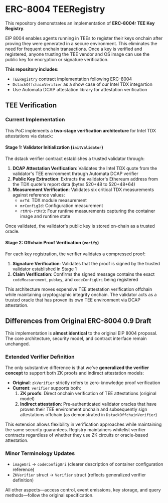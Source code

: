 # ERC-8004 TEERegistry

This repository demonstrates an implementation of **ERC-8004: TEE Key Registry**.

EIP 8004 enables agents running in TEEs to register their keys onchain after proving they were generated in a secure environment. This eliminates the need for frequent onchain transactions. Once a key is verified and registered, anyone trusting the TEE vendor and OS image can use the public key for encryption or signature verification.

**This repository includes:**
- `TEERegistry` contract implementation following ERC-8004
- `DstackOffchainVerifier` as a show case of our Intel TDX integartion
- Use Automata DCAP attestation library for attestation verification

## TEE Verification

### Current Implementation

This PoC implements a **two-stage verification architecture** for Intel TDX attestations via dstack:

#### Stage 1: Validator Initialization (`initValidator`)
The dstack verifier contract establishes a trusted validator through:

1. **DCAP Attestation Verification**: Validates the Intel TDX quote from the validator's TEE environment through Automata DCAP verifier
2. **Public Key Extraction**: Extracts the validator's Ethereum address from the TDX quote's report data (bytes 520+48 to 520+48+64)
3. **Measurement Verification**: Validates six critical TDX measurements against reference values:
   - `mrTd`: TDX module measurement
   - `mrConfigId`: Configuration measurement
   - `rtMr0-rtMr3`: Four runtime measurements capturing the container image and runtime state

Once validated, the validator's public key is stored on-chain as a trusted oracle.

#### Stage 2: Offchain Proof Verification (`verify`)
For each key registration, the verifier validates a compressed proof:

1. **Signature Verification**: Validates that the proof is signed by the trusted validator established in Stage 1
2. **Claim Verification**: Confirms the signed message contains the exact `codeMeasurement`, `pubkey`, and `codeConfigUri` being registered

This architecture moves expensive TEE attestation verification offchain while maintaining cryptographic integrity onchain. The validator acts as a trusted oracle that has proven its own TEE environment via DCAP attestation.

## Differences from Original ERC-8004 0.9 Draft

This implementation is **almost identical** to the original EIP 8004 proposal. The core architecture, security model, and contract interface remain unchanged.

### Extended Verifier Definition

The only substantive difference is that we've **generalized the verifier concept** to support both ZK proofs and indirect attestation models:

- **Original**: `zkVerifier` strictly refers to zero-knowledge proof verification
- **Current**: `verifier` supports both:
  1. **ZK proofs**: Direct onchain verification of TEE attestations (original model)
  2. **Indirect attestation**: Pre-authenticated validator oracles that have proven their TEE environment onchain and subsequently sign attestations offchain (as demonstrated in `DstackOffchainVerifier`)

This extension allows flexibility in verification approaches while maintaining the same security guarantees. Registry maintainers whitelist verifier contracts regardless of whether they use ZK circuits or oracle-based attestation.

### Minor Terminology Updates

- `imageUri` → `codeConfigUri` (clearer description of container configuration reference)
- `ZKVerifier` struct → `Verifier` struct (reflects generalized verifier definition)

All other aspects—access control, event emissions, key storage, and query methods—follow the original specification.
